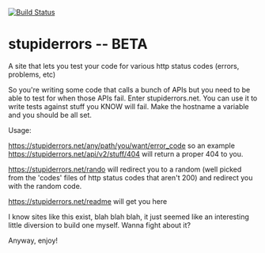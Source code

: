 [![Build Status](https://travis-ci.org/billford/stupiderrors.svg?branch=master)](https://travis-ci.org/billford/stupiderrors)

# stupiderrors -- BETA 
A site that lets you test your code for various http status codes (errors, problems, etc) 


So you're writing some code that calls a bunch of APIs but you need to be able to test
for when those APIs fail. Enter stupiderrors.net. You can use it to write tests against stuff you
KNOW will fail. Make the hostname a variable and you should be all set.

Usage: 

https://stupiderrors.net/any/path/you/want/error_code so an example
https://stupiderrors.net/api/v2/stuff/404 will return a proper 404 to you. 

https://stupiderrors.net/rando will redirect you to a random (well picked from the 'codes' files of http status codes that aren't 200) and redirect you with the random code. 

https://stupiderrors.net/readme will get you here

I know sites like this exist, blah blah blah, it just seemed like an interesting little diversion to build one myself. 
Wanna fight about it? 


Anyway, enjoy! 

